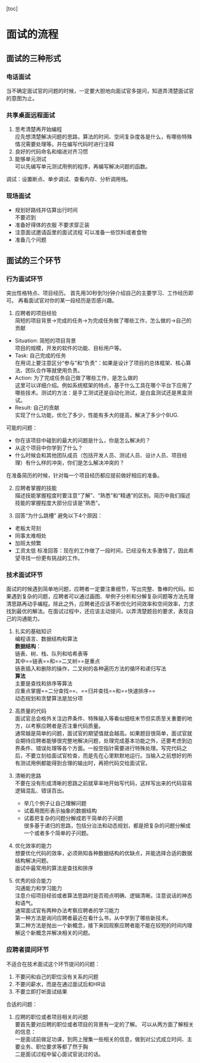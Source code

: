 [toc]
# 面试的流程
## 面试的三种形式
### 电话面试
当不确定面试官的问题的时候，一定要大胆地向面试官多提问，知道弄清楚面试官的意图为止。
### 共享桌面远程面试
1. 思考清楚再开始编程  
应先想清楚解决问题的思路，算法的时间、空间复杂度各是什么，有哪些特殊情况需要处理等。并在编写代码时进行注释
2. 良好的代码命名和缩进对齐习惯  
3. 能够单元测试  
可以先编写单元测试用例的程序，再编写解决问题的函数。

调试：设置断点、单步调试、查看内存、分析调用栈。

### 现场面试
- 规划好路线并估算出行时间  
不要迟到
- 准备好得体的衣服
不要求穿正装
- 注意面试邀请函里的面试流程
可以准备一些饮料或者食物
- 准备几个问题
## 面试的三个环节
### 行为面试环节
突出性格特点、项目经历。
首先用30秒到1分钟介绍自己的主要学习、工作经历即可。
再看面试官对你的某一段经历是否感兴趣。
1. 应聘者的项目经验  
简短的项目背景->完成的任务->为完成任务做了哪些工作，怎么做的->自己的贡献
- Situation: 简短的项目背景  
项目的规模，开发的软件的功能、目标用户等。
- Task: 自己完成的任务  
在用词上要注意区分“参与”和“负责”：如果是设计了项目的总体框架、核心算法、团队合作等就使用负责。
- Action: 为了完成任务自己做了哪些工作，是怎么做的  
这里可以详细介绍。例如系统框架的特点，基于什么工具在哪个平台下应用了哪些技术。测试的方法：是手工测试还是自动化测试，是白盒测试还是黑盒测试。
- Result: 自己的贡献  
实现了什么功能，优化了多少，性能有多大的提高，解决了多少个BUG.

可能的问题：
- 你在该项目中碰到的最大的问题是什么，你是怎么解决的？
- 从这个项目中你学到了什么？
- 什么时候会和其他团队成员（包括开发人员、测试人员、设计人员、项目经理）有什么样的冲突，你们是怎么解决冲突的？

在准备简历的时候，针对每一个项目经历都应提前做好相应的准备。

2. 应聘者掌握的技能  
描述技能掌握程度时要注意“了解”、“熟悉”和“精通”的区别。简历中我们描述技能的掌握程度大部分应该是“熟悉”。

3. 回答“为什么跳槽”
避免以下4个原因：
- 老板太苛刻
- 同事太难相处
- 加班太频繁
- 工资太低
标准回答：现在的工作做了一段时间，已经没有太多激情了，因此希望寻找一份更有挑战的工作。

### 技术面试环节
面试的时候遇到简单地问题，应聘者一定要注重细节，写出完整、鲁棒的代码。如果遇到复杂的问题，应聘者可以通过画图、举例子分析和分解复杂问题等方法先理清思路再动手编程。除此之外，应聘者还应该不断优化时间效率和空间效率，力求找到最优的解法。在面试过程中，还应该主动提问，以弄清楚题目的要求，表现自己的沟通能力。

1. 扎实的基础知识  
编程语言、数据结构和算法  
**数据结构**：  
链表、树、栈、队列和哈希表等  
其中==链表==和==二叉树==是重点  
链表插入和删除的操作，二叉树的各种遍历方法的循环和递归写法  
**算法**  
主要是查找和排序等算法  
应重点掌握==二分查找==、==归并查找==和==快速排序==  
动态规划和贪婪算法是加分项

2. 高质量的代码  
面试官总会格外关注边界条件、特殊输入等看似细枝末节但实质至关重要的地方，以考察应聘者是否注重代码质量。  
通常越是简单的问题，面试官的期望值就会越高。如果题目很简单，面试官就会期待应聘者能够很完整地解决问题，处理完成基本功能之外，还要考虑到边界条件、错误处理等各个方面。一般空指针需要进行特殊处理。写完代码之后，不要立刻给面试官检查，而是先在心里默默地运行。当输入之前想好的所有测试用例都能得到合理的输出时，再把代码交给面试官。

3. 清晰的思路  
不要在没有形成清晰的思路之前就草率地开始写代码，这样写出来的代码容易逻辑混乱、错误百出。
    - 举几个例子让自己理解问题
    - 试着用图形表示抽象的数据结构
    - 试着把复杂的问题分解成若干简单的子问题  
    很多基于递归的思路，包括分治法和动态规划，都是把复杂的问题分解成一个或者多个简单的子问题。

4. 优化效率的能力  
想要优化代码的效率，必须熟知各种数据结构的优缺点，并能选择合适的数据结构解决问题。  
面试中最常用的算法是查找和排序  

5. 优秀的综合能力  
沟通能力和学习能力  
注意介绍项目经验或者算法思路时是否观点明确、逻辑清晰。注意说话的神态和语气。  
通常面试官有两种办法考察应聘者的学习能力  
第一种方法是询问应聘者最近在看什么书，从中学到了哪些新技术。  
第二种方法是抛出一个新概念，接下来回观察应聘者能不能在较短的时间内理解这个新概念并解决相关的问题。

### 应聘者提问环节
不适合在技术面试这个环节提问的问题：  
1. 不要问和自己的职位没有关系的问题
2. 不要问薪水，而是在通过面试后和HR谈
3. 不要立即打听面试结果

合适的问题：  
1. 应聘的职位或者项目相关的问题  
要首先要对应聘的职位或者项目的背景有一定的了解。
可以从两方面了解相关的信息：  
一是面试前做足功课，到网上搜集一些相关的信息，做到对公式成立时间、主要业务、职位要求等都了然于胸  
二是面试过程中留心面试官说过的话。